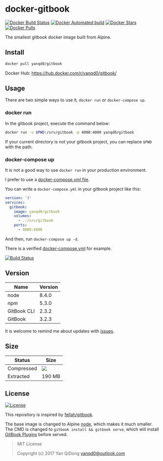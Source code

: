 # docker-gitbook

[![Docker Build Status](https://img.shields.io/docker/build/yanqd0/gitbook.svg)](https://hub.docker.com/r/yanqd0/gitbook/builds/)
[![Docker Automated build](https://img.shields.io/docker/automated/yanqd0/gitbook.svg)](https://hub.docker.com/r/yanqd0/gitbook/builds/)
[![Docker Stars](https://img.shields.io/docker/stars/yanqd0/gitbook.svg)](https://hub.docker.com/r/yanqd0/gitbook/)
[![Docker Pulls](https://img.shields.io/docker/pulls/yanqd0/gitbook.svg)](https://hub.docker.com/r/yanqd0/gitbook/)

The smallest gitbook docker image built from Alpine.

## Install

```sh
docker pull yanqd0/gitbook
```

Docker Hub: <https://hub.docker.com/r/yanqd0/gitbook/>

## Usage

There are two simple ways to use it, `docker run` or `docker-compose up`.

### docker run

In the gitbook project, execute the command below:

```sh
docker run -v $PWD:/srv/gitbook -p 4000:4000 yanqd0/gitbook
```

If your current directory is not your gitbook project, you can replace `$PWD` with the path.

### docker-compose up

It is not a good way to use `docker run` in your production environment.

I prefer to use a [docker-compose.yml file].

You can write a `docker-compose.yml` in your gitbook project like this:

```yaml
version: '3'
services:
  gitbook:
    image: yanqd0/gitbook
    volumes:
      - .:/srv/gitbook
    ports:
      - 4000:4000
```

And then, run `docker-compose up -d`.

There is a verified [docker-compose.yml] for example.

[![Build Status](https://travis-ci.org/yanqd0/docker-gitbook.svg?branch=master)](https://travis-ci.org/yanqd0/docker-gitbook)

[docker-compose.yml file]:https://docs.docker.com/compose/compose-file/
[docker-compose.yml]:https://github.com/yanqd0/docker-gitbook/blob/master/docker-compose.yml

## Version

| Name        | Version |
| ----        | ------- |
| node        | 8.4.0   |
| npm         | 5.3.0   |
| GitBook CLI | 2.3.2   |
| GitBook     | 3.2.3   |

It is welcome to remind me about updates with [issues].

[issues]:https://github.com/yanqd0/docker-gitbook/issues/new

## Size

| Status     | Size                                |
| ------     | ----                                |
| Compressed | [![][microbadger.svg]][microbadger] |
| Extracted  | 190 MB                              |

[microbadger.svg]:https://images.microbadger.com/badges/image/yanqd0/gitbook.svg
[microbadger]:https://microbadger.com/images/yanqd0/gitbook

## License

[![License](https://img.shields.io/github/license/yanqd0/docker-gitbook.svg)](https://github.com/yanqd0/docker-gitbook/blob/master/LICENSE)

This repository is inspired by [fellah/gitbook].

The base image is changed to Alpine [node], which makes it much smaller.
The CMD is changed to `gitbook install && gitbook serve`, which will install [GitBook Plugins] before served.

> MIT License
>
> Copyright (c) 2017 Yan QiDong <yanqd0@outlook.com>

[fellah/gitbook]:https://hub.docker.com/r/fellah/gitbook/~/dockerfile/
[node]:https://hub.docker.com/_/node/
[GitBook Plugins]:https://plugins.gitbook.com/
